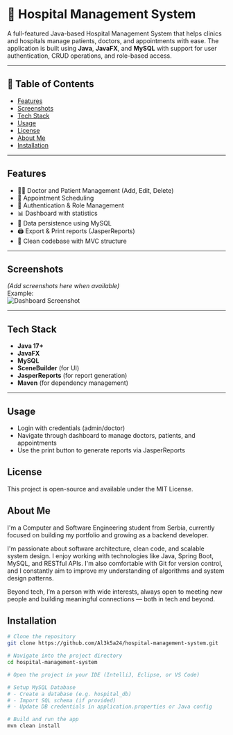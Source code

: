 # 🏥 Hospital Management System

A full-featured Java-based Hospital Management System that helps clinics and hospitals manage patients, doctors, and appointments with ease. The application is built using **Java**, **JavaFX**, and **MySQL** with support for user authentication, CRUD operations, and role-based access.

---

## 📑 Table of Contents

- [Features](#Features)
- [Screenshots](#screenshots)
- [Tech Stack](#tech-stack)
- [Usage](#usage)
- [License](#license)
- [About Me](#about-me)
- [Installation](#installation)
---

## Features

- 👨‍⚕️ Doctor and Patient Management (Add, Edit, Delete)
- 📅 Appointment Scheduling
- 🔐 Authentication & Role Management
- 📊 Dashboard with statistics
- 💾 Data persistence using MySQL
- 🖨️ Export & Print reports (JasperReports)
- 📁 Clean codebase with MVC structure

---

## Screenshots

*(Add screenshots here when available)*  
Example:  
![Dashboard Screenshot](screenshots/dashboard.png)

---

## Tech Stack

- **Java 17+**
- **JavaFX**
- **MySQL**
- **SceneBuilder** (for UI)
- **JasperReports** (for report generation)
- **Maven** (for dependency management)

---

## Usage

- Login with credentials (admin/doctor)
- Navigate through dashboard to manage doctors, patients, and appointments
- Use the print button to generate reports via JasperReports

## License

This project is open-source and available under the MIT License.

## About Me

I'm a Computer and Software Engineering student from Serbia, currently focused on building my portfolio and growing as a backend developer.

I'm passionate about software architecture, clean code, and scalable system design. I enjoy working with technologies like Java, Spring Boot, MySQL, and RESTful APIs. I'm also comfortable with Git for version control, and I constantly aim to improve my understanding of algorithms and system design patterns.

Beyond tech, I’m a person with wide interests, always open to meeting new people and building meaningful connections — both in tech and beyond.

## Installation

```bash
# Clone the repository
git clone https://github.com/Al3k5a24/hospital-management-system.git

# Navigate into the project directory
cd hospital-management-system

# Open the project in your IDE (IntelliJ, Eclipse, or VS Code)

# Setup MySQL Database
# - Create a database (e.g. hospital_db)
# - Import SQL schema (if provided)
# - Update DB credentials in application.properties or Java config

# Build and run the app
mvn clean install
